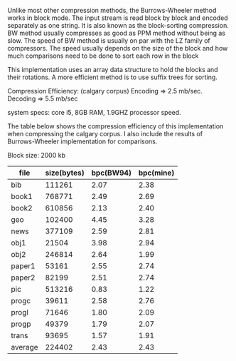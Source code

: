 Unlike most other compression methods, the Burrows-Wheeler method works in block mode. The input stream is read block by block
and encoded separately as one string. It is also known as the block-sorting compression. BW method usually compresses as good as
PPM method without being as slow. The speed of BW method is usually on par with the LZ family of compressors. The speed usually 
depends on the size of the block and how much comparisons need to be done to sort each row in the block


This implementation uses an array data structure to hold the blocks and their rotations. A more efficient method is to use suffix trees
for sorting. 


Compression Efficiency: (calgary corpus)
Encoding => 2.5 mb/sec.
Decoding => 5.5 mb/sec

system specs: core i5, 8GB RAM, 1.9GHZ processor speed.

The table below shows the compression efficiency of this implementation when compressing the calgary corpus. I also include the 
results of Burrows-Wheeler implementation for comparisons.

Block size: 2000 kb

|file    |   size(bytes)    |     bpc(BW94)     |      bpc(mine)       |
|--------|------------------|-------------------|----------------------|
|bib     |  111261			|      2.07		    |		2.38		   |
|book1   |  768771			|      2.49		    |		2.69		   |
|book2   |  610856			|      2.13		    |		2.40		   |
|geo     |  102400			|      4.45		    |		3.28		   |
|news    |  377109			|      2.59		    |		2.81		   |
|obj1    |  21504			|      3.98         |       2.94           |
|obj2    |  246814			|      2.64			|		1.99		   |
|paper1	 |  53161			|	   2.55			|		2.74		   |
|paper2	 |  82199			|	   2.51			|		2.74		   |
|pic     |  513216			|	   0.83			|		1.22		   |
|progc	 |  39611			|	   2.58			|		2.76		   |
|progl	 |  71646			|	   1.80			|		2.09		   |
|progp	 |  49379			|	   1.79			|		2.07		   |
|trans	 |  93695			|      1.57			|		1.91		   |
|average |  224402			|	   2.43			|		2.43		   |
